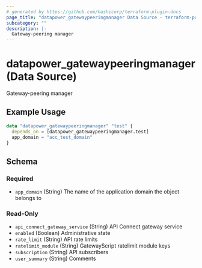 ```yaml
---
# generated by https://github.com/hashicorp/terraform-plugin-docs
page_title: "datapower_gatewaypeeringmanager Data Source - terraform-provider-datapower"
subcategory: ""
description: |-
  Gateway-peering manager
---
```


# datapower_gatewaypeeringmanager (Data Source)

Gateway-peering manager

## Example Usage

```terraform
data "datapower_gatewaypeeringmanager" "test" {
  depends_on = [datapower_gatewaypeeringmanager.test]
  app_domain = "acc_test_domain"
}
```

<!-- schema generated by tfplugindocs -->
## Schema

### Required

- `app_domain` (String) The name of the application domain the object belongs to

### Read-Only

- `api_connect_gateway_service` (String) API Connect gateway service
- `enabled` (Boolean) Administrative state
- `rate_limit` (String) API rate limits
- `ratelimit_module` (String) GatewayScript ratelimit module keys
- `subscription` (String) API subscribers
- `user_summary` (String) Comments
